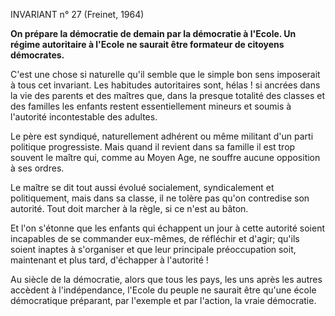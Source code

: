 INVARIANT n° 27 (Freinet, 1964)

**On prépare la démocratie de demain par la démocratie à l'Ecole. Un régime autoritaire à l'Ecole ne saurait être formateur de citoyens démocrates.**

C'est une chose si naturelle qu'il semble que le simple bon sens imposerait à tous cet invariant. Les habitudes autoritaires sont, hélas ! si ancrées dans la vie des parents et des maîtres que, dans la presque totalité des classes et des familles les enfants restent essentiellement mineurs et soumis à l'autorité incontestable des adultes.

Le père est syndiqué, naturellement adhérent ou même militant d'un parti politique progressiste. Mais quand il revient dans sa famille il est trop souvent le maître qui, comme au Moyen Age, ne souffre aucune opposition à ses ordres.

Le maître se dit tout aussi évolué socialement, syndicalement et politiquement, mais dans sa classe, il ne tolère pas qu'on contredise son autorité. Tout doit marcher à la règle, si ce n'est au bâton.

Et l'on s'étonne que les enfants qui échappent un jour à cette autorité soient incapables de se commander eux-mêmes, de réfléchir et d'agir; qu'ils soient inaptes à s'organiser et que leur principale préoccupation soit, maintenant et plus tard, d'échapper à l'autorité !

Au siècle de la démocratie, alors que tous les pays, les uns après les autres accèdent à l'indépendance, l'Ecole du peuple ne saurait être qu'une école démocratique préparant, par l'exemple et par l'action, la vraie démocratie.


